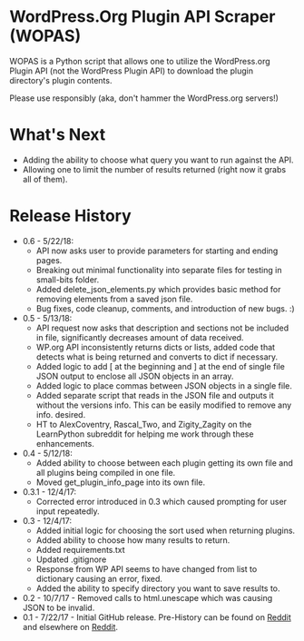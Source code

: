 # WordPress.Org Plugin API Scraper (WOPAS)
WOPAS is a Python script that allows one to utilize the WordPress.org 
Plugin API (not the WordPress Plugin API) to download the plugin directory's
plugin contents.

Please use responsibly (aka, don't hammer the WordPress.org servers!)

# What's Next
- Adding the ability to choose what query you want to run against the API.
- Allowing one to limit the number of results returned (right now it grabs all of them).

# Release History
- 0.6 - 5/22/18:
  - API now asks user to provide parameters for starting and ending pages.
  - Breaking out minimal functionality into separate files for testing in small-bits folder.
  - Added delete_json_elements.py which provides basic method for removing elements from a saved json file.
  - Bug fixes, code cleanup, comments, and introduction of new bugs. :)
- 0.5 - 5/13/18:
    - API request now asks that description and sections not be included in file, significantly decreases amount of data received.
    - WP.org API inconsistently returns dicts or lists, added code that detects what is being returned and converts to dict if necessary.
    - Added logic to add [ at the beginning and ] at the end of single file JSON output to enclose all JSON objects in an array.
    - Added logic to place commas between JSON objects in a single file.
    - Added separate script that reads in the JSON file and outputs it without the versions info. This can be easily modified to remove any info. desired.
    - HT to AlexCoventry, Rascal_Two, and Zigity_Zagity on the LearnPython subreddit for helping me work through these enhancements.
- 0.4 - 5/12/18:
    - Added ability to choose between each plugin getting its own file and all plugins being compiled in one file.
    - Moved get_plugin_info_page into its own file.
- 0.3.1 - 12/4/17:
	- Corrected error introduced in 0.3 which caused prompting for user input repeatedly.
- 0.3 - 12/4/17:
	- Added initial logic for choosing the sort used when returning plugins.
	- Added ability to choose how many results to return.
	- Added requirements.txt
	- Updated .gitignore
	- Response from WP API seems to have changed from list to dictionary causing an error, fixed.
	- Added the ability to specify directory you want to save results to.
- 0.2 - 10/7/17 - Removed calls to html.unescape which was causing JSON to be invalid.
- 0.1 - 7/22/17 - Initial GitHub release. Pre-History can be found on [Reddit](https://www.reddit.com/r/learnpython/comments/6o4tls/help_parsing_json/) and elsewhere on [Reddit](https://www.reddit.com/r/Python/comments/6nk5yl/help_needed_using_python_to_pull_in_and_transform/).
